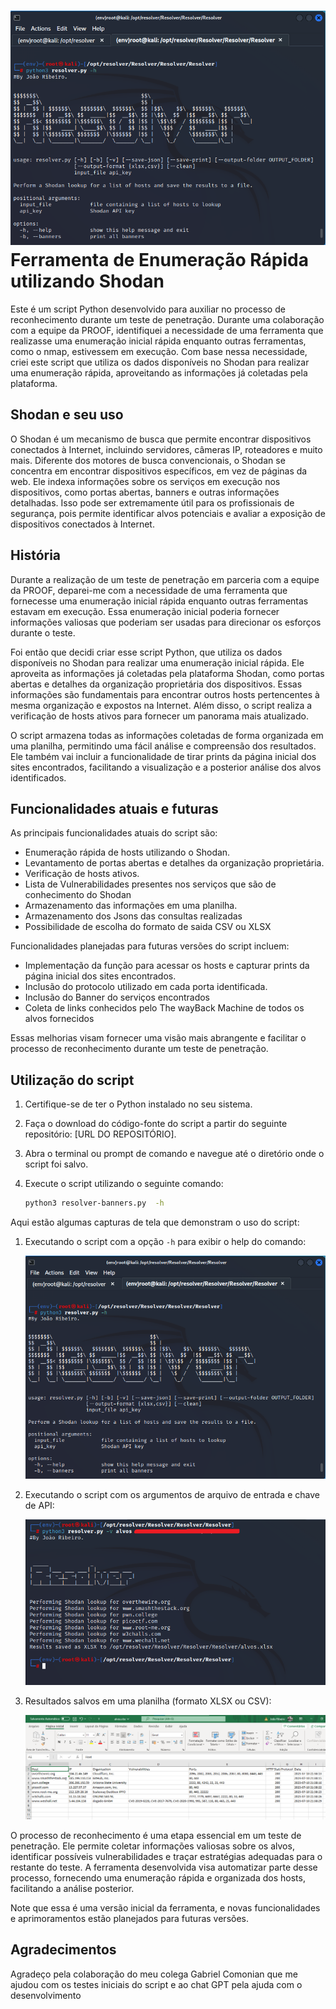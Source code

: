 
 ![Banner Shodan](https://raw.githubusercontent.com/Jo-spec849/Resolver/main/Prints/help.png)
Ferramenta de Enumeração Rápida utilizando Shodan
=================================================

Este é um script Python desenvolvido para auxiliar no processo de reconhecimento durante um teste de penetração. Durante uma colaboração com a equipe da PROOF, identifiquei a necessidade de uma ferramenta que realizasse uma enumeração inicial rápida enquanto outras ferramentas, como o nmap, estivessem em execução. Com base nessa necessidade, criei este script que utiliza os dados disponíveis no Shodan para realizar uma enumeração rápida, aproveitando as informações já coletadas pela plataforma.

Shodan e seu uso
----------------

O Shodan é um mecanismo de busca que permite encontrar dispositivos conectados à Internet, incluindo servidores, câmeras IP, roteadores e muito mais. Diferente dos motores de busca convencionais, o Shodan se concentra em encontrar dispositivos específicos, em vez de páginas da web. Ele indexa informações sobre os serviços em execução nos dispositivos, como portas abertas, banners e outras informações detalhadas. Isso pode ser extremamente útil para os profissionais de segurança, pois permite identificar alvos potenciais e avaliar a exposição de dispositivos conectados à Internet.

História
--------

Durante a realização de um teste de penetração em parceria com a equipe da PROOF, deparei-me com a necessidade de uma ferramenta que fornecesse uma enumeração inicial rápida enquanto outras ferramentas estavam em execução. Essa enumeração inicial poderia fornecer informações valiosas que poderiam ser usadas para direcionar os esforços durante o teste.

Foi então que decidi criar esse script Python, que utiliza os dados disponíveis no Shodan para realizar uma enumeração inicial rápida. Ele aproveita as informações já coletadas pela plataforma Shodan, como portas abertas e detalhes da organização proprietária dos dispositivos. Essas informações são fundamentais para encontrar outros hosts pertencentes à mesma organização e expostos na Internet. Além disso, o script realiza a verificação de hosts ativos para fornecer um panorama mais atualizado.

O script armazena todas as informações coletadas de forma organizada em uma planilha, permitindo uma fácil análise e compreensão dos resultados. Ele também vai incluir a funcionalidade de tirar prints da página inicial dos sites encontrados, facilitando a visualização e a posterior análise dos alvos identificados.

Funcionalidades atuais e futuras
--------------------------------

As principais funcionalidades atuais do script são:

*   Enumeração rápida de hosts utilizando o Shodan.
*   Levantamento de portas abertas e detalhes da organização proprietária.
*   Verificação de hosts ativos.
*   Lista de Vulnerabilidades presentes nos serviços que são de conhecimento do Shodan
*   Armazenamento das informações em uma planilha.
*   Armazenamento dos Jsons das consultas realizadas
*   Possibilidade de escolha do formato de saida CSV ou XLSX

Funcionalidades planejadas para futuras versões do script incluem:

*   Implementação da função para acessar os hosts e capturar prints da página inicial dos sites encontrados.
*   Inclusão do protocolo utilizado em cada porta identificada.
*   Inclusão do Banner do serviços encontrados
*   Coleta de links conhecidos pelo The wayBack Machine de todos os alvos fornecidos

Essas melhorias visam fornecer uma visão mais abrangente e facilitar o processo de reconhecimento durante um teste de penetração.

Utilização do script
--------------------

1.  Certifique-se de ter o Python instalado no seu sistema.
2.  Faça o download do código-fonte do script a partir do seguinte repositório: \[URL DO REPOSITÓRIO\].
3.  Abra o terminal ou prompt de comando e navegue até o diretório onde o script foi salvo.
4.  Execute o script utilizando o seguinte comando:
    
      
    ```bash
    python3 resolver-banners.py  -h
    ```

Aqui estão algumas capturas de tela que demonstram o uso do script:

1.  Executando o script com a opção `-h` para exibir o help do comando:
    
    ![Execucao do script](https://raw.githubusercontent.com/Jo-spec849/Resolver/main/Prints/help.png)
    
2.  Executando o script com os argumentos de arquivo de entrada e chave de API:
    
    ![Executando com arquivo de entrada e chave de API](https://raw.githubusercontent.com/Jo-spec849/Resolver/main/Prints/run.png)
    
3.  Resultados salvos em uma planilha (formato XLSX ou CSV):
    
    ![Planilha de resultados](https://raw.githubusercontent.com/Jo-spec849/Resolver/main/Prints/output.png)
    

O processo de reconhecimento é uma etapa essencial em um teste de penetração. Ele permite coletar informações valiosas sobre os alvos, identificar possíveis vulnerabilidades e traçar estratégias adequadas para o restante do teste. A ferramenta desenvolvida visa automatizar parte desse processo, fornecendo uma enumeração rápida e organizada dos hosts, facilitando a análise posterior.

Note que essa é uma versão inicial da ferramenta, e novas funcionalidades e aprimoramentos estão planejados para futuras versões.

Agradecimentos
--------------------

Agradeço pela colaboração do meu colega Gabriel Comonian que me ajudou com os testes iniciais do script e ao chat GPT pela ajuda com o desenvolvimento